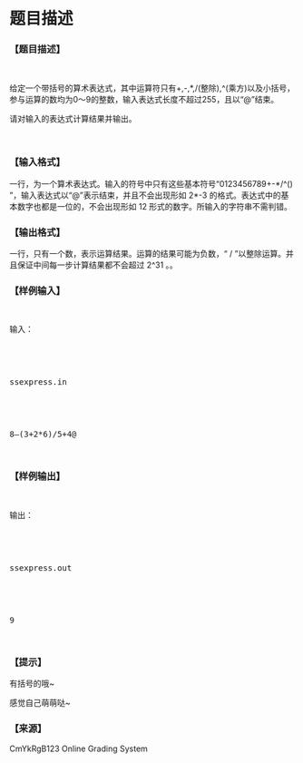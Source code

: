 # 题目描述


<h3>
【题目描述】
</h3>
<p>
<br/>
</p>
<p>
给定一个带括号的算术表达式，其中运算符只有+,-,*,/(整除),^(乘方)以及小括号，参与运算的数均为0～9的整数，输入表达式长度不超过255，且以“@”结束。
</p>
<p>
请对输入的表达式计算结果并输出。
</p>
<p>
<br/>
</p>
<h3>
【输入格式】
</h3>
<p>
一行，为一个算术表达式。输入的符号中只有这些基本符号“0123456789+-*/^() ”，输入表达式以“@”表示结束，并且不会出现形如 2*-3 的格式。表达式中的基本数字也都是一位的，不会出现形如 12 形式的数字。所输入的字符串不需判错。
</p>
<h3>
【输出格式】
</h3>
<p>
一行，只有一个数，表示运算结果。运算的结果可能为负数，“ / ”以整除运算。并且保证中间每一步计算结果都不会超过 2^31 。。
</p>
<h3>
【样例输入】
</h3>
<pre><p>
输入：
</p>

<p>
ssexpress.in
</p>

<p>
8–(3+2*6)/5+4@
</p>
</pre>
<h3>
【样例输出】
</h3>
<pre><p>
输出：
</p>

<p>
ssexpress.out
</p>

<p>
9
</p>
</pre>
<h3>
【提示】
</h3>
<p>
有括号的哦~
</p>
<p>
感觉自己萌萌哒~
</p>
<h3>
【来源】
</h3>
<p>
CmYkRgB123 Online Grading System
</p>
